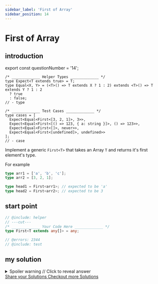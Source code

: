 ```yaml
---
sidebar_label: 'First of Array'
sidebar_position: 14
---
```


# First of Array

## introduction

export const questionNumber = '14';

```twoslash include helper
/* _____________ Helper Types _____________ */
type Expect<T extends true> = T;
type Equal<X, Y> = (<T>() => T extends X ? 1 : 2) extends <T>() => T extends Y ? 1 : 2
  ? true
  : false;
// - type
```

```twoslash include test
/* _____________ Test Cases _____________ */
type cases = [
  Expect<Equal<First<[3, 2, 1]>, 3>>,
  Expect<Equal<First<[() => 123, { a: string }]>, () => 123>>,
  Expect<Equal<First<[]>, never>>,
  Expect<Equal<First<[undefined]>, undefined>>
];
// - case
```

Implement a generic `First<T>` that takes an Array `T` and returns it's first element's type.

For example

```ts
type arr1 = ['a', 'b', 'c'];
type arr2 = [3, 2, 1];

type head1 = First<arr1>; // expected to be 'a'
type head2 = First<arr2>; // expected to be 3
```

## start point

```ts twoslash
// @include: helper
// ---cut---
/* _____________ Your Code Here _____________ */
type First<T extends any[]> = any;

// @errors: 2344
// @include: test
```

## my solution

<details>

<summary>Spoiler warning // Click to reveal answer</summary>

```ts twoslash
// @include: helper

// @include: test

/* _____________ Answer Here _____________ */
/// ---cut---
// type First<T extends any[]> = T[number] extends never ? never : T[0]
// type First<T extends any[]> = T extends [infer F, ...infer L] ? F : never
type First<T extends any[]> = T extends [] ? never : T[0];
```

</details>

<span className="badge-links">
  <a
    className="share"
    target="\_blank"
    href={`https://tsch.js.org/${questionNumber}/answer`}
  >
    Share your Solutions
  </a>
  <a
    className="solution"
    target="\_blank"
    href={`https://tsch.js.org/${questionNumber}/solutions`}
  >
    Checkout more Solutions
  </a>
</span>
